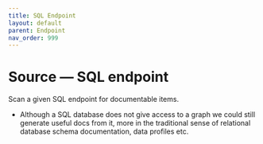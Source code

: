 ```yaml
---
title: SQL Endpoint
layout: default
parent: Endpoint
nav_order: 999
---
```


# Source &mdash; SQL endpoint

Scan a given SQL endpoint for documentable items.

- Although a SQL database does not give access to a graph we could
  still generate useful docs from it, more in the traditional sense
  of relational database schema documentation, data profiles etc.
